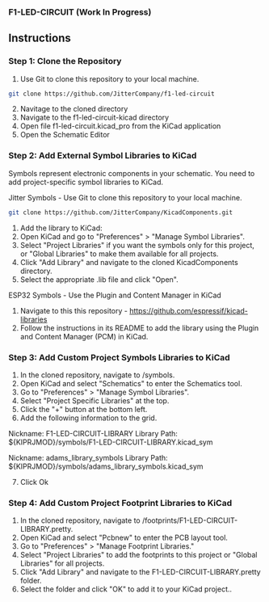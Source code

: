 ### F1-LED-CIRCUIT (Work In Progress)

## Instructions

### Step 1: Clone the Repository
  1. Use Git to clone this repository to your local machine.
  ```bash
  git clone https://github.com/JitterCompany/f1-led-circuit
  ```
  
  2. Navitage to the cloned directory
  3. Navigate to the f1-led-circuit-kicad directory
  4. Open file f1-led-circuit.kicad_pro from the KiCad application
  5. Open the Schematic Editor

### Step 2: Add External Symbol Libraries to KiCad
Symbols represent electronic components in your schematic. 
You need to add project-specific symbol libraries to KiCad.

Jitter Symbols - Use Git to clone this repository to your local machine.
```bash
git clone https://github.com/JitterCompany/KicadComponents.git
```

  1. Add the library to KiCad:
  2. Open KiCad and go to "Preferences" > "Manage Symbol Libraries".
  3. Select "Project Libraries" if you want the symbols only for this project, or "Global Libraries" to make them available for all projects.
  4. Click "Add Library" and navigate to the cloned KicadComponents directory.
  5. Select the appropriate .lib file and click "Open".

ESP32 Symbols - Use the Plugin and Content Manager in KiCad
  
  1. Navigate to this this repository - https://github.com/espressif/kicad-libraries
  2. Follow the instructions in its README to add the library using the Plugin and Content Manager (PCM) in KiCad.

### Step 3: Add Custom Project Symbols Libraries to KiCad
  1. In the cloned repository, navigate to /symbols.
  2. Open KiCad and select "Schematics" to enter the Schematics tool.
  3. Go to "Preferences" > "Manage Symbol Libraries".
  4. Select "Project Specific Libraries" at the top.
  5. Click the "+" button at the bottom left.
  6. Add the following information to the grid.

  Nickname: F1-LED-CIRCUIT-LIBRARY
  Library Path: ${KIPRJMOD}/symbols/F1-LED-CIRCUIT-LIBRARY.kicad_sym

  Nickname: adams_library_symbols
  Library Path: ${KIPRJMOD}/symbols/adams_library_symbols.kicad_sym

  7. Click Ok
  
### Step 4: Add Custom Project Footprint Libraries to KiCad

  1. In the cloned repository, navigate to /footprints/F1-LED-CIRCUIT-LIBRARY.pretty.
  2. Open KiCad and select "Pcbnew" to enter the PCB layout tool.
  3. Go to "Preferences" > "Manage Footprint Libraries."
  4. Select "Project Libraries" to add the footprints to this project or "Global Libraries" for all projects.
  5. Click "Add Library" and navigate to the F1-LED-CIRCUIT-LIBRARY.pretty folder.
  6. Select the folder and click "OK" to add it to your KiCad project..

